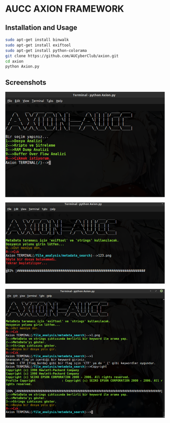 AUCC AXION FRAMEWORK
====================

## Installation and Usage

```bash
sudo apt-get install binwalk
sudo apt-get install exiftool
sudo apt-get install python-colorama
git clone https://github.com/AUCyberClub/axion.git
cd axion
python Axion.py
```
## Screenshots

![screenshot](screenshots/1.png)

![screenshot](screenshots/2.png)

![screenshot](screenshots/3.png)

